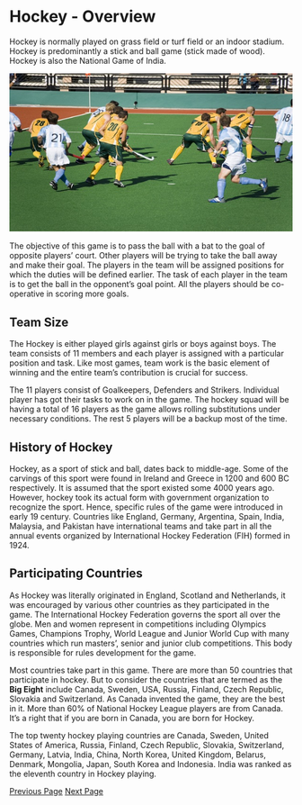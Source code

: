 # Hockey - Overview
Hockey is normally played on grass field or turf field or an indoor stadium. Hockey is predominantly a stick and ball game (stick made of wood). Hockey is also the National Game of India.

![National Game Hockey](../hockey/images/national_game_hockey.jpg)

The objective of this game is to pass the ball with a bat to the goal of opposite players’ court. Other players will be trying to take the ball away and make their goal. The players in the team will be assigned positions for which the duties will be defined earlier. The task of each player in the team is to get the ball in the opponent’s goal point. All the players should be co-operative in scoring more goals.

## Team Size
The Hockey is either played girls against girls or boys against boys. The team consists of 11 members and each player is assigned with a particular position and task. Like most games, team work is the basic element of winning and the entire team’s contribution is crucial for success.

The 11 players consist of Goalkeepers, Defenders and Strikers. Individual player has got their tasks to work on in the game. The hockey squad will be having a total of 16 players as the game allows rolling substitutions under necessary conditions. The rest 5 players will be a backup most of the time.

## History of Hockey
Hockey, as a sport of stick and ball, dates back to middle-age. Some of the carvings of this sport were found in Ireland and Greece in 1200 and 600 BC respectively. It is assumed that the sport existed some 4000 years ago. However, hockey took its actual form with government organization to recognize the sport. Hence, specific rules of the game were introduced in early 19 century. Countries like England, Germany, Argentina, Spain, India, Malaysia, and Pakistan have international teams and take part in all the annual events organized by International Hockey Federation (FIH) formed in 1924.

## Participating Countries
As Hockey was literally originated in England, Scotland and Netherlands, it was encouraged by various other countries as they participated in the game. The International Hockey Federation governs the sport all over the globe. Men and women represent in competitions including Olympics Games, Champions Trophy, World League and Junior World Cup with many countries which run masters’, senior and junior club competitions. This body is responsible for rules development for the game.

Most countries take part in this game. There are more than 50 countries that participate in hockey. But to consider the countries that are termed as the **Big Eight** include Canada, Sweden, USA, Russia, Finland, Czech Republic, Slovakia and Switzerland. As Canada invented the game, they are the best in it. More than 60% of National Hockey League players are from Canada. It’s a right that if you are born in Canada, you are born for Hockey.

The top twenty hockey playing countries are Canada, Sweden, United States of America, Russia, Finland, Czech Republic, Slovakia, Switzerland, Germany, Latvia, India, China, North Korea, United Kingdom, Belarus, Denmark, Mongolia, Japan, South Korea and Indonesia. India was ranked as the eleventh country in Hockey playing.


[Previous Page](../hockey/index.md) [Next Page](../hockey/hockey_playing_environment.md) 
